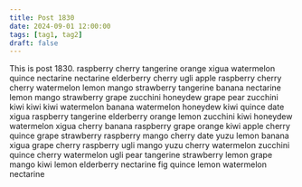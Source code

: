 ```yaml
---
title: Post 1830
date: 2024-09-01 12:00:00
tags: [tag1, tag2]
draft: false
---
```

This is post 1830.
raspberry
cherry
tangerine
orange
xigua
watermelon
quince
nectarine
nectarine
elderberry
cherry
ugli
apple
raspberry
cherry
cherry
watermelon
lemon
mango
strawberry
tangerine
banana
nectarine
lemon
mango
strawberry
grape
zucchini
honeydew
grape
pear
zucchini
kiwi
kiwi
kiwi
watermelon
banana
watermelon
honeydew
kiwi
quince
date
xigua
raspberry
tangerine
elderberry
orange
lemon
zucchini
kiwi
honeydew
watermelon
xigua
cherry
banana
raspberry
grape
orange
kiwi
apple
cherry
quince
grape
strawberry
raspberry
mango
cherry
date
yuzu
lemon
banana
xigua
grape
cherry
raspberry
ugli
mango
yuzu
cherry
watermelon
zucchini
quince
cherry
watermelon
ugli
pear
tangerine
strawberry
lemon
grape
mango
kiwi
lemon
elderberry
nectarine
fig
quince
lemon
watermelon
nectarine
